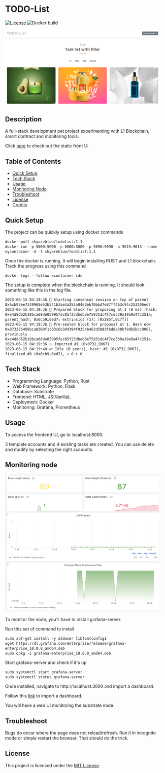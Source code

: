 # TODO-List

[![License](https://img.shields.io/badge/license-MIT-blue.svg)](LICENSE)
![Docker build](https://img.shields.io/docker/automated/skyareblue/todolist)

![Front-ui](./images/Front-ui.png)


## Description

A full-stack development pet project experimenting with L1 Blockchain, smart contract and monitoring tools. 

Click [here](https://binglebangle-bh.github.io/TODO-List/)  to check out the static front UI

## Table of Contents

- [Quick Setup](#quick-setup)
- [Tech Stack](#tech-stack)
- [Usage](#usage)
- [Monitoring Node](#monitoring-node)
- [Troubleshoot](#troubleshoot)
- [License](#license)
- [Credits](#credits)

## Quick Setup

The project can be quickly setup using docker commands
```
docker pull skyareblue/todolist:1.1
docker run -p 5000:5000 -p 8000:8000 -p 9090:9090 -p 9615:9615 --name mycontainer -d -t skyareblue/todolist:1.1
```

Once the docker is running, it will begin installing RUST and L1 blockchain.
Track the progress using this command
```
docker logs --follow <container id>
```

The setup is complete when the blockchain is running. 
It should look something like this in the log file.

```
2023-06-15 04:19:36 🙌 Starting consensus session on top of parent 0x6cb93ee7249965e53b541b3ae3a255a04e2ebf0bbd7e87ff463c94c253296ed7    
2023-06-15 04:19:36 🎁 Prepared block for proposing at 1 (0 ms) [hash: 0xe4d8d52b18bca68de05995fec85f23dbeb3e75931dc4f7ce339a19a9a47c251a; parent_hash: 0x6cb9…6ed7; extrinsics (1): [0x285f…0c7f]]    
2023-06-15 04:19:36 🔖 Pre-sealed block for proposal at 1. Hash now 0x073225490bca0309f1c03c6b3d4394f0354b483d5893fbd8a30bf9db5bcc9067, previously 0xe4d8d52b18bca68de05995fec85f23dbeb3e75931dc4f7ce339a19a9a47c251a.    
2023-06-15 04:19:36 ✨ Imported #1 (0x0732…9067)    
2023-06-15 04:19:40 💤 Idle (0 peers), best: #1 (0x0732…9067), finalized #0 (0x6cb9…6ed7), ⬇ 0 ⬆ 0    
```

## Tech Stack

- Programming Language: Python, Rust
- Web Framework: Python, Flask
- Database: Substrate
- Frontend: HTML, JS(Vanilla), 
- Deployment: Docker
- Monitoring: Grafana, Prometheus

## Usage

To access the frontend UI, go to localhost:8000.

3 template accounts and 4 existing tasks are created. You can use delete and modify by selecting the right accounts.

## Monitoring node

![Monitor-nodes](./images/Monitor-nodes.png)

To monitor the node, you'll have to install grafana-server.

Run this set of command to install
```
sudo apt-get install -y adduser libfontconfig1
wget https://dl.grafana.com/enterprise/release/grafana-enterprise_10.0.0_amd64.deb
sudo dpkg -i grafana-enterprise_10.0.0_amd64.deb
```

Start grafana-server and check if it's up
```
sudo systemctl start grafana-server
sudo systemctl status grafana-server
```

Once installed, navigate to http://localhost:3000 and import a dashboard. 

Follow this [link](https://docs.substrate.io/tutorials/build-a-blockchain/monitor-node-metrics/#import-a-template-dashboard) to import a dashboard. 

You will have a web UI monitoring the substrate node.


## Troubleshoot

Bugs do occur where the page does not reload/refresh. Run it in incognito mode or simple restart the browser. That should do the trick.


## License

This project is licensed under the [MIT License](LICENSE).

